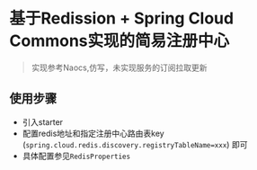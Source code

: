 # 基于Redission + Spring Cloud Commons实现的简易注册中心
> 实现参考Naocs,仿写，未实现服务的订阅拉取更新

## 使用步骤

- 引入starter
- 配置redis地址和指定注册中心路由表key (`spring.cloud.redis.discovery.registryTableName=xxx`) 即可
- 具体配置参见`RedisProperties`
